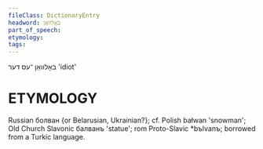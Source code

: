 ```yaml
---
fileClass: DictionaryEntry
headword: באָלוואַן
part_of_speech: 
etymology: 
tags: 
---
```

באָלוואַן
־עס
דער
'idiot'

ETYMOLOGY
===========
Russian болван {or Belarusian, Ukrainian?}; cf. Polish bałwan 'snowman'; Old Church Slavonic балванъ 'statue'; rom Proto-Slavic *bъlvanъ; borrowed from a Turkic language.